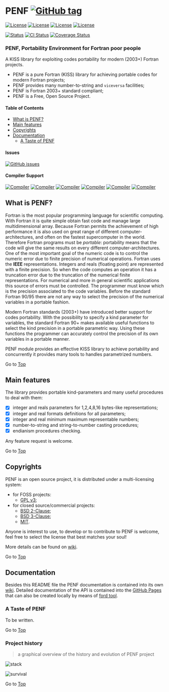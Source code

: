 <a name="top"></a>

# PENF [![GitHub tag](https://img.shields.io/github/tag/szaghi/PENF.svg)](https://github.com/szaghi/PENF/releases)

[![License](https://img.shields.io/badge/license-GNU%20GeneraL%20Public%20License%20v3%20,%20GPLv3-blue.svg)]()
[![License](https://img.shields.io/badge/license-BSD2-red.svg)]()
[![License](https://img.shields.io/badge/license-BSD3-red.svg)]()
[![License](https://img.shields.io/badge/license-MIT-red.svg)]()

[![Status](https://img.shields.io/badge/status-stable-brightgreen.svg)]()
[![CI Status](https://github.com/szaghi/PENF/actions/workflows/ci.yml/badge.svg)](https://github.com/szaghi/PENF/actions)
[![Coverage Status](https://img.shields.io/codecov/c/github/szaghi/PENF.svg)](https://app.codecov.io/gh/szaghi/PENF)

### PENF, Portability Environment for Fortran poor people
A KISS library for exploiting codes portability for modern (2003+) Fortran projects.

+ PENF is a pure Fortran (KISS) library for achieving portable codes for modern Fortran projects;
+ PENF provides many number-to-string and `viceversa` facilities;
+ PENF is Fortran 2003+ standard compliant;
+ PENF is a Free, Open Source Project.

#### Table of Contents

- [What is PENF?](#what-is-penf?)
- [Main features](#main-features)
- [Copyrights](#copyrights)
- [Documentation](#documentation)
	- [A Taste of PENF](#a-taste-of-penf)

#### Issues

[![GitHub issues](https://img.shields.io/github/issues/szaghi/PENF.svg)]()

#### Compiler Support

[![Compiler](https://img.shields.io/badge/GNU-v4.9.2+-brightgreen.svg)]()
[![Compiler](https://img.shields.io/badge/Intel-v12.x+-brightgreen.svg)]()
[![Compiler](https://img.shields.io/badge/IBM%20XL-not%20tested-yellow.svg)]()
[![Compiler](https://img.shields.io/badge/g95-not%20tested-yellow.svg)]()
[![Compiler](https://img.shields.io/badge/NAG-not%20tested-yellow.svg)]()
[![Compiler](https://img.shields.io/badge/PGI-not%20tested-yellow.svg)]()

## What is PENF?

Fortran is the most popular programming language for scientific computing. With Fortran it is quite simple obtain fast code and manage large multidimensional array. Because Fortran permits the achievement of high performance it is also used on great range of different computer-architectures, and often on the fastest supercomputer in the world. Therefore Fortran programs must be _portable_: portability means that the code will give the same results on every different computer-architectures. One of the most important goal of the numeric code is to control the numeric error due to finite precision of numerical operations. Fortran uses the __IEEE__ representations. Integers and reals (floating point) are represented with a finite precision. So when the code computes an operation it has a truncation error due to the truncation of the numerical finite representations. For numerical and more in general scientific applications this source of errors must be controlled. The programmer must know which is the precision associated to the code variables. Before the standard Fortran 90/95 there are not any way to select the precision of the numerical variables in a portable fashion.

Modern Fortran standards (2003+) have introduced better support for codes portability. With the possibility to specify a kind parameter for variables, the standard Fortran 90+ makes available useful functions to select the kind precision in a portable parametric way. Using these functions the programmer can accurately control the precision of its own variables in a portable manner.

PENF module provides an effective KISS library to achieve portability and concurrently it provides many tools to handles parametrized numbers.

Go to [Top](#top)

## Main features

The library provides portable kind-parameters and many useful procedures to deal with them:

* [X] integer and reals parameters for 1,2,4,8,16 bytes-like representations;
* [X] integer and real formats definitions for all parameters;
* [X] integer and real minimum maximum representable numbers;
* [X] number-to-string and string-to-number casting procedures;
* [X] endianism procedures checking.

Any feature request is welcome.

Go to [Top](#top)

## Copyrights

PENF is an open source project, it is distributed under a multi-licensing system:

+ for FOSS projects:
  - [GPL v3](http://www.gnu.org/licenses/gpl-3.0.html);
+ for closed source/commercial projects:
  - [BSD 2-Clause](http://opensource.org/licenses/BSD-2-Clause);
  - [BSD 3-Clause](http://opensource.org/licenses/BSD-3-Clause);
  - [MIT](http://opensource.org/licenses/MIT).

Anyone is interest to use, to develop or to contribute to PENF is welcome, feel free to select the license that best matches your soul!

More details can be found on [wiki](https://github.com/szaghi/PENF/wiki/Copyrights).

Go to [Top](#top)

## Documentation

Besides this README file the PENF documentation is contained into its own [wiki](https://github.com/szaghi/PENF/wiki). Detailed documentation of the API is contained into the [GitHub Pages](http://szaghi.github.io/PENF/index.html) that can also be created locally by means of [ford tool](https://github.com/cmacmackin/ford).

### A Taste of PENF

To be written.

Go to [Top](#top)

### Project history

> a graphical overview of the history and evolution of PENF project

![stack](doc/stack_plot.png)

![survival](doc/survival_plot.png)

Go to [Top](#top)
